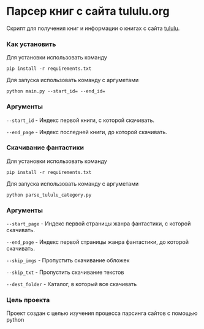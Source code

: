 # Парсер книг с сайта tululu.org

Скрипт для получения книг и информации о книгах с сайта [tululu](https://tululu.org).

### Как установить

Для установки использовать команду
```
pip install -r requirements.txt
```

Для запуска использовать команду с аргуметами
```
python main.py --start_id= --end_id=
```


### Аргументы

`--start_id` - Индекс первой книги, с которой скачивать.

`--end_page` - Индекс последней книги, до которой скачивать.

### Скачивание фантастики

Для установки использовать команду
```
pip install -r requirements.txt
```

Для запуска использовать команду с аргуметами
```
python parse_tululu_category.py
```
### Аргументы

`--start_page` - Индекс первой страницы жанра фантастики, с которой скачивать.

`--end_page` - Индекс первой страницы жанра фантастики, до которой скачивать.

`--skip_imgs` - Пропустить скачивание обложек

`--skip_txt` - Пропустить скачивание текстов

`--dest_folder` - Каталог, в который все скачивать


### Цель проекта

Проект создан с целью изучения процесса парсинга сайтов с помощью python
